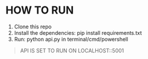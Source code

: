 # HOW TO RUN

<ol>
    <li>Clone this repo</li>
    <li>Install the dependencies: pip install requirements.txt</li>
    <li>Run: python api.py in terminal/cmd/powershell</li>
</ol>

> API IS SET TO RUN ON LOCALHOST::5001
